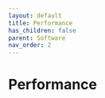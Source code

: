 ```yaml
---
layout: default
title: Performance
has_children: false
parent: Software
nav_order: 2
---
```


# Performance